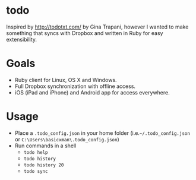 todo
====

  Inspired by http://todotxt.com/ by Gina Trapani, however I wanted to make something that syncs with Dropbox and written in Ruby for easy extensibility.

Goals
=====

  - Ruby client for Linux, OS X and Windows.
  - Full Dropbox synchronization with offline access.
  - iOS (iPad and iPhone) and Android app for access everywhere.

Usage
=====

  - Place a `.todo_config.json` in your home folder (i.e.`~/.todo_config.json` or `C:\Users\basicxman\.todo_config.json`)
  - Run commands in a shell
    - `todo help`
    - `todo history`
    - `todo history 20`
    - `todo sync`
    
